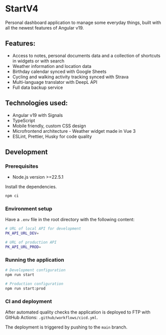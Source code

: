 # StartV4

Personal dashboard application to manage some everyday things, built with all the newest features of Angular v19.

## Features:

- Access to notes, personal documents data and a collection of shortcuts in widgets or with search
- Weather information and location data
- Birthday calendar synced with Google Sheets
- Cycling and walking activity tracking synced with Strava
- Multi-language translator with DeepL API
- Full data backup service

## Technologies used:

- Angular v19 with Signals
- TypeScript
- Mobile friendly, custom CSS design
- Microfrontend architecture - Weather widget made in Vue 3
- ESLint, Prettier, Husky for code quality

## Development

### Prerequisites

- Node.js version >=22.5.1

Install the dependencies.

```bash
npm ci
```

### Environment setup

Have a `.env` file in the root directory with the following content:

```bash
# URL of local API for development
PK_API_URL_DEV=

# URL of production API
PK_API_URL_PROD=
```

### Running the application

```bash
# Development configuration
npm run start

# Production configuration
npm run start:prod
```

### CI and deployment

After automated quality checks the application is deployed to FTP with GitHub Actions: `.github/workflows/cicd.yml`.

The deployment is triggered by pushing to the `main` branch.
